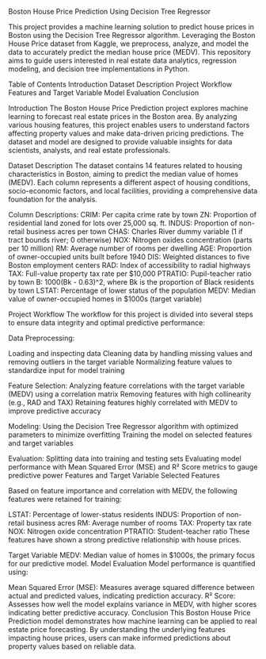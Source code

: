 Boston House Price Prediction Using Decision Tree Regressor

This project provides a machine learning solution to predict house prices in Boston using the Decision Tree Regressor algorithm. Leveraging the Boston House Price dataset from Kaggle, we preprocess, analyze, and model the data to accurately predict the median house price (MEDV). This repository aims to guide users interested in real estate data analytics, regression modeling, and decision tree implementations in Python.

Table of Contents
Introduction
Dataset Description
Project Workflow
Features and Target Variable
Model Evaluation
Conclusion

Introduction
The Boston House Price Prediction project explores machine learning to forecast real estate prices in the Boston area. By analyzing various housing features, this project enables users to understand factors affecting property values and make data-driven pricing predictions. The dataset and model are designed to provide valuable insights for data scientists, analysts, and real estate professionals.

Dataset Description
The dataset contains 14 features related to housing characteristics in Boston, aiming to predict the median value of homes (MEDV). Each column represents a different aspect of housing conditions, socio-economic factors, and local facilities, providing a comprehensive data foundation for the analysis.

Column Descriptions:
CRIM: Per capita crime rate by town
ZN: Proportion of residential land zoned for lots over 25,000 sq. ft.
INDUS: Proportion of non-retail business acres per town
CHAS: Charles River dummy variable (1 if tract bounds river; 0 otherwise)
NOX: Nitrogen oxides concentration (parts per 10 million)
RM: Average number of rooms per dwelling
AGE: Proportion of owner-occupied units built before 1940
DIS: Weighted distances to five Boston employment centers
RAD: Index of accessibility to radial highways
TAX: Full-value property tax rate per $10,000
PTRATIO: Pupil-teacher ratio by town
B: 1000(Bk - 0.63)^2, where Bk is the proportion of Black residents by town
LSTAT: Percentage of lower status of the population
MEDV: Median value of owner-occupied homes in $1000s (target variable)

Project Workflow
The workflow for this project is divided into several steps to ensure data integrity and optimal predictive performance:

Data Preprocessing:

Loading and inspecting data
Cleaning data by handling missing values and removing outliers in the target variable
Normalizing feature values to standardize input for model training

Feature Selection:
Analyzing feature correlations with the target variable (MEDV) using a correlation matrix
Removing features with high collinearity (e.g., RAD and TAX)
Retaining features highly correlated with MEDV to improve predictive accuracy

Modeling:
Using the Decision Tree Regressor algorithm with optimized parameters to minimize overfitting
Training the model on selected features and target variables

Evaluation:
Splitting data into training and testing sets
Evaluating model performance with Mean Squared Error (MSE) and R² Score metrics to gauge predictive power
Features and Target Variable
Selected Features

Based on feature importance and correlation with MEDV, the following features were retained for training:

LSTAT: Percentage of lower-status residents
INDUS: Proportion of non-retail business acres
RM: Average number of rooms
TAX: Property tax rate
NOX: Nitrogen oxide concentration
PTRATIO: Student-teacher ratio
These features have shown a strong predictive relationship with house prices.

Target Variable
MEDV: Median value of homes in $1000s, the primary focus for our predictive model.
Model Evaluation
Model performance is quantified using:

Mean Squared Error (MSE): Measures average squared difference between actual and predicted values, indicating prediction accuracy.
R² Score: Assesses how well the model explains variance in MEDV, with higher scores indicating better predictive accuracy.
Conclusion
This Boston House Price Prediction model demonstrates how machine learning can be applied to real estate price forecasting. By understanding the underlying features impacting house prices, users can make informed predictions about property values based on reliable data.
